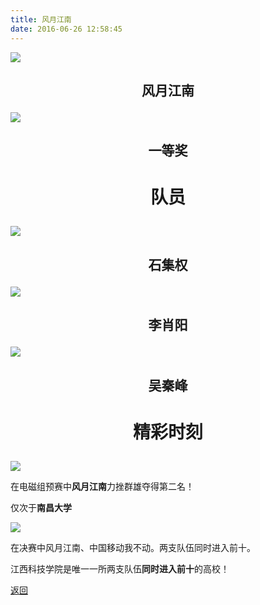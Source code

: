 ```yaml
---
title: 风月江南
date: 2016-06-26 12:58:45
---
```

![](http://bst.lansejishu.com/honor/nationwide/smart_car/2016/%E9%A3%8E%E6%9C%88%E6%B1%9F%E5%8D%97.jpg)
## <p align="center">风月江南</p>

![](http://bst.lansejishu.com/honor/nationwide/smart_car/2016/%E5%8C%BA%E4%B8%80%E9%A3%8E%E6%9C%88%E6%B1%9F%E5%8D%97.jpeg)
## <p align="center">一等奖</p>

# <p align="center">队员</p>

![](http://bst.lansejishu.com/honor/nationwide/smart_car/2016/%E5%8C%BA%E4%B8%80%E7%9F%B3%E9%9B%86%E6%9D%83.jpeg)
## <p align="center">石集权</p>

![](http://bst.lansejishu.com/honor/nationwide/smart_car/2016/%E5%8C%BA%E4%B8%80%E6%9D%8E%E8%82%96%E9%98%B3.jpeg)
## <p align="center">李肖阳</p>

![](http://bst.lansejishu.com/honor/nationwide/smart_car/2016/%E5%8C%BA%E4%B8%80%E5%90%B4%E7%A7%A6%E5%B3%B0.jpeg)
## <p align="center">吴秦峰</p>

# <p align="center">精彩时刻</p>

![](http://bst.lansejishu.com/honor/nationwide/smart_car/2016/%E5%8C%BA%E9%A2%84%E8%B5%9B%E6%88%90%E7%BB%A9%E9%A3%8E%E6%9C%88%E6%B1%9F%E5%8D%97.png)

在电磁组预赛中**风月江南**力挫群雄夺得第二名！

仅次于**南昌大学**

![](http://bst.lansejishu.com/honor/nationwide/smart_car/2016/%E5%8C%BA%E5%86%B3%E8%B5%9B%E6%88%90%E7%BB%A9%E9%A3%8E%E6%9C%88%E6%B1%9F%E5%8D%97.png)

在决赛中风月江南、中国移动我不动。两支队伍同时进入前十。

江西科技学院是唯一一所两支队伍**同时进入前十**的高校！

[返回](../)